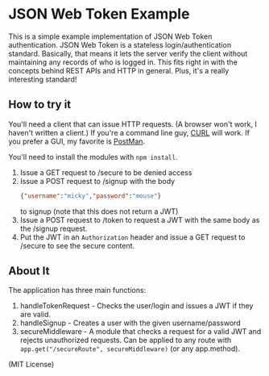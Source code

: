 # JSON Web Token Example
This is a simple example implementation of JSON Web Token authentication. JSON Web Token is a stateless login/authentication standard. Basically, that means it lets the server verify the client without maintaining any records of who is logged in. This fits right in with the concepts behind REST APIs and HTTP in general. Plus, it's a really interesting standard!

## How to try it
You'll need a client that can issue HTTP requests. (A browser won't work, I haven't written a client.) If you're a command line guy, [CURL](http://curl.haxx.se/) will work. If you prefer a GUI, my favorite is [PostMan](https://www.getpostman.com/).

You'll need to install the modules with `npm install`.

1. Issue a GET request to /secure to be denied access
2. Issue a POST request to /signup with the body
   ```json
   {"username":"micky","password":"mouse"}
   ```
   to signup (note that this does not return a JWT)
3. Issue a POST request to /token to request a JWT with the same body as the /signup request.
4. Put the JWT in an `Authorization` header and issue a GET request to /secure to see the secure content.

## About It
The application has three main functions:

1. handleTokenRequest - Checks the user/login and issues a JWT if they are valid.
2. handleSignup - Creates a user with the given username/password
3. secureMiddleware - A module that checks a request for a valid JWT and rejects unauthorized requests. Can be applied to any route with `app.get("/secureRoute", secureMiddleware)` (or any app.method).

(MIT License)
